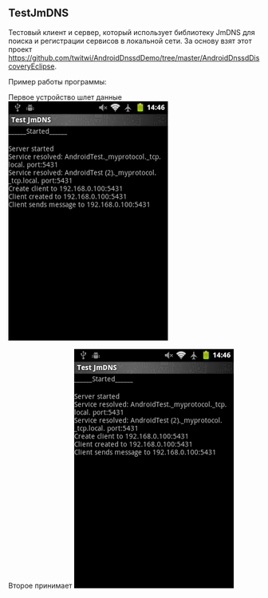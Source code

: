 ## TestJmDNS

Тестовый клиент и сервер, который использует библиотеку JmDNS для поиска и регистрации сервисов в локальной сети.
За основу взят этот проект https://github.com/twitwi/AndroidDnssdDemo/tree/master/AndroidDnssdDiscoveryEclipse.

Пример работы программы:

Первое устройство шлет данные
![sender](/img/scr1.png?raw=true)

Второе принимает
![receiver](/img/scr1.png?raw=true)
